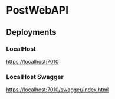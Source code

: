 # PostWebAPI

## Deployments
### LocalHost
[https://localhost:7010](https://localhost:7010)

### LocalHost Swagger
[https://localhost:7010/swagger/index.html](https://localhost:7010/swagger/index.html)

<!--
### Azure App Service
[https://it19180526-todo-api.azurewebsites.net](https://it19180526-todo-api.azurewebsites.net)

### Swagger
[https://it19180526-todo-api.azurewebsites.net/swagger/index.html](https://it19180526-todo-api.azurewebsites.net/swagger/index.html)
-->
